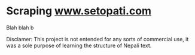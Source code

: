 # Scraping www.setopati.com 

<div class="alert alert-success">
Blah blah b
</div>

Disclamer: This project is not entended for any sorts of commercial use, it was a sole purpose of learning the structure of 
Nepali text.  
